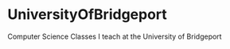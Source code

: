 UniversityOfBridgeport
======================

Computer Science Classes I teach at the University of Bridgeport
